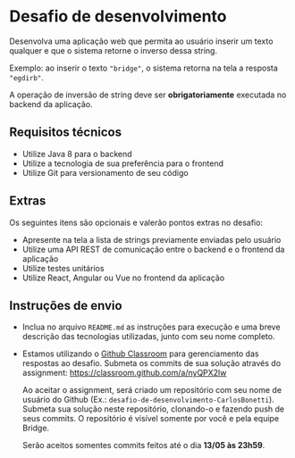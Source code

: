 # Desafio de desenvolvimento

Desenvolva uma aplicação web que permita ao usuário inserir um texto qualquer e que o sistema retorne o inverso dessa string.

Exemplo: ao inserir o texto `"bridge"`, o sistema retorna na tela a resposta `"egdirb"`.

A operação de inversão de string deve ser **obrigatoriamente** executada no backend da aplicação.

## Requisitos técnicos

* Utilize Java 8 para o backend
* Utilize a tecnologia de sua preferência para o frontend
* Utilize Git para versionamento de seu código

## Extras

Os seguintes itens são opcionais e valerão pontos extras no desafio:

* Apresente na tela a lista de strings previamente enviadas pelo usuário
* Utilize uma API REST de comunicação entre o backend e o frontend da aplicação
* Utilize testes unitários
* Utilize React, Angular ou Vue no frontend da aplicação

## Instruções de envio

* Inclua no arquivo `README.md` as instruções para execução e uma breve descrição das tecnologias utilizadas, junto com seu nome completo.
* Estamos utilizando o [Github Classroom](https://classroom.github.com) para gerenciamento das respostas ao desafio. Submeta os commits de sua solução através do assignment: https://classroom.github.com/a/nyQPX2lw

    Ao aceitar o assignment, será criado um repositório com seu nome de usuário do Github (Ex.: `desafio-de-desenvolvimento-CarlosBonetti`). Submeta sua solução neste repositório, clonando-o e fazendo push de seus commits. O repositório é visível somente por você e pela equipe Bridge.

    Serão aceitos somentes commits feitos até o dia **13/05 às 23h59**.
